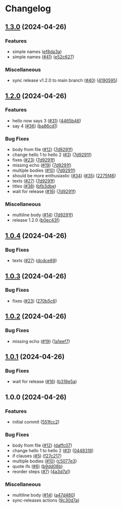# Changelog

## [1.3.0](https://github.com/atzoum/release-sync/compare/v1.2.0...v1.3.0) (2024-04-26)


### Features

* simple names ([ef8da3a](https://github.com/atzoum/release-sync/commit/ef8da3a03a9642af04c2b67410dcb77368557f8a))
* simple names ([#41](https://github.com/atzoum/release-sync/issues/41)) ([e52c627](https://github.com/atzoum/release-sync/commit/e52c627d0127451f471f83490f63befac21bd9e1))


### Miscellaneous

* sync release v1.2.0 to main branch ([#40](https://github.com/atzoum/release-sync/issues/40)) ([4190595](https://github.com/atzoum/release-sync/commit/419059573349ebf8d2e423ffabc1496934a3de9c))

## [1.2.0](https://github.com/atzoum/release-sync/compare/v1.0.4...v1.2.0) (2024-04-26)


### Features

* hello now says 3 ([#31](https://github.com/atzoum/release-sync/issues/31)) ([4465b46](https://github.com/atzoum/release-sync/commit/4465b46a80bba27506eb1fa78c9c79cc0043483d))
* say 4 ([#36](https://github.com/atzoum/release-sync/issues/36)) ([ba86cd1](https://github.com/atzoum/release-sync/commit/ba86cd11cc1147ad16acc3f068dcb22b54916bbe))


### Bug Fixes

* body from file ([#12](https://github.com/atzoum/release-sync/issues/12)) ([7d9291f](https://github.com/atzoum/release-sync/commit/7d9291f27eff1ab9799a6f51bc98db9367401cc6))
* change hello 1 to hello 2 ([#3](https://github.com/atzoum/release-sync/issues/3)) ([7d9291f](https://github.com/atzoum/release-sync/commit/7d9291f27eff1ab9799a6f51bc98db9367401cc6))
* fixes ([#23](https://github.com/atzoum/release-sync/issues/23)) ([7d9291f](https://github.com/atzoum/release-sync/commit/7d9291f27eff1ab9799a6f51bc98db9367401cc6))
* missing echo ([#19](https://github.com/atzoum/release-sync/issues/19)) ([7d9291f](https://github.com/atzoum/release-sync/commit/7d9291f27eff1ab9799a6f51bc98db9367401cc6))
* multiple bodies ([#10](https://github.com/atzoum/release-sync/issues/10)) ([7d9291f](https://github.com/atzoum/release-sync/commit/7d9291f27eff1ab9799a6f51bc98db9367401cc6))
* should be more enthusiastic ([#34](https://github.com/atzoum/release-sync/issues/34)) ([#35](https://github.com/atzoum/release-sync/issues/35)) ([2275f46](https://github.com/atzoum/release-sync/commit/2275f460651de5962421d2f4707519a3db443a79))
* texts ([#27](https://github.com/atzoum/release-sync/issues/27)) ([7d9291f](https://github.com/atzoum/release-sync/commit/7d9291f27eff1ab9799a6f51bc98db9367401cc6))
* titles ([#38](https://github.com/atzoum/release-sync/issues/38)) ([bfb3dbe](https://github.com/atzoum/release-sync/commit/bfb3dbeda200d5cbeff4883b079a37674162e993))
* wait for release ([#16](https://github.com/atzoum/release-sync/issues/16)) ([7d9291f](https://github.com/atzoum/release-sync/commit/7d9291f27eff1ab9799a6f51bc98db9367401cc6))


### Miscellaneous

* multiline body ([#14](https://github.com/atzoum/release-sync/issues/14)) ([7d9291f](https://github.com/atzoum/release-sync/commit/7d9291f27eff1ab9799a6f51bc98db9367401cc6))
* release 1.2.0 ([b0ec43f](https://github.com/atzoum/release-sync/commit/b0ec43ff7e28907a6fb57824b03d993bd1cf63d8))

## [1.0.4](https://github.com/atzoum/release-sync/compare/v1.0.3...v1.0.4) (2024-04-26)


### Bug Fixes

* texts ([#27](https://github.com/atzoum/release-sync/issues/27)) ([dcdce89](https://github.com/atzoum/release-sync/commit/dcdce89fd6b0318961aa82ad996fad251d55f1d2))

## [1.0.3](https://github.com/atzoum/release-sync/compare/v1.0.2...v1.0.3) (2024-04-26)


### Bug Fixes

* fixes ([#23](https://github.com/atzoum/release-sync/issues/23)) ([270b5c6](https://github.com/atzoum/release-sync/commit/270b5c681fd57939ae45e3836ac0d3f3dfcd3678))

## [1.0.2](https://github.com/atzoum/release-sync/compare/v1.0.1...v1.0.2) (2024-04-26)


### Bug Fixes

* missing echo ([#19](https://github.com/atzoum/release-sync/issues/19)) ([1a1eef7](https://github.com/atzoum/release-sync/commit/1a1eef7d28a4172588e217d3e91933bc5e317054))

## [1.0.1](https://github.com/atzoum/release-sync/compare/v1.0.0...v1.0.1) (2024-04-26)


### Bug Fixes

* wait for release ([#16](https://github.com/atzoum/release-sync/issues/16)) ([b318e5a](https://github.com/atzoum/release-sync/commit/b318e5a5b4f71057bc43d6303022c8caa49f4bda))

## 1.0.0 (2024-04-26)


### Features

* initial commit ([551fcc2](https://github.com/atzoum/release-sync/commit/551fcc2faaa6ff1ed701e33e3c3a65b673eb5228))


### Bug Fixes

* body from file ([#12](https://github.com/atzoum/release-sync/issues/12)) ([daffc07](https://github.com/atzoum/release-sync/commit/daffc07f60ca397c39c041313d0168f5fc189967))
* change hello 1 to hello 2 ([#3](https://github.com/atzoum/release-sync/issues/3)) ([0448318](https://github.com/atzoum/release-sync/commit/04483181d42271994c64732630c1ca3864e522f6))
* if clauses ([#5](https://github.com/atzoum/release-sync/issues/5)) ([f27c217](https://github.com/atzoum/release-sync/commit/f27c2171ea6d32272006b02fea269cfa4b284810))
* multiple bodies ([#10](https://github.com/atzoum/release-sync/issues/10)) ([c5077e3](https://github.com/atzoum/release-sync/commit/c5077e37a7e4d7760f11b75793c9b0b757487779))
* quote ifs ([#6](https://github.com/atzoum/release-sync/issues/6)) ([b9dd08b](https://github.com/atzoum/release-sync/commit/b9dd08be11a79c93a603ea49bd0751602c0fe443))
* reorder steps ([#7](https://github.com/atzoum/release-sync/issues/7)) ([4a3d7a1](https://github.com/atzoum/release-sync/commit/4a3d7a12fe4390471386881858ca6828a5dde32b))


### Miscellaneous

* multiline body ([#14](https://github.com/atzoum/release-sync/issues/14)) ([a47d480](https://github.com/atzoum/release-sync/commit/a47d480387ea726bba140783a9c67052eb54f231))
* sync-releases actions ([9c30d7a](https://github.com/atzoum/release-sync/commit/9c30d7ae95a9f98b1bdfc7b45835866c321ba7d5))
